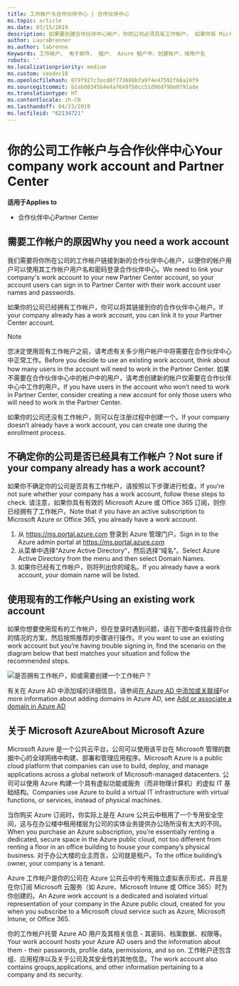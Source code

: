 ```yaml
---
title: 工作帐户与合作伙伴中心 | 合作伙伴中心
ms.topic: article
ms.date: 03/15/2019
description: 如果要创建合作伙伴中心帐户，你的公司必须具有工作帐户。 如果你有 Microsoft Azure 或 Office 365 的有效订阅，你已有工作帐户。
author: LauraBrenner
ms.author: labrenne
Keywords: 工作帐户、 电子邮件、 租户、 Azure 租户中，创建帐户，域用户名
robots: ''
ms.localizationpriority: medium
ms.custom: seodec18
ms.openlocfilehash: 079f927c3acd8f773680bfa9f4e47592f68a24f9
ms.sourcegitcommit: b1ab80345b4e4af649fb8cc51d96d798e0791ade
ms.translationtype: HT
ms.contentlocale: zh-CN
ms.lasthandoff: 04/23/2019
ms.locfileid: "62134721"
---
```

# <a name="your-company-work-account-and-partner-center"></a><span data-ttu-id="cbce0-105">你的公司工作帐户与合作伙伴中心</span><span class="sxs-lookup"><span data-stu-id="cbce0-105">Your company work account and Partner Center</span></span>  

<span data-ttu-id="cbce0-106">**适用于**</span><span class="sxs-lookup"><span data-stu-id="cbce0-106">**Applies to**</span></span>

-  <span data-ttu-id="cbce0-107">合作伙伴中心</span><span class="sxs-lookup"><span data-stu-id="cbce0-107">Partner Center</span></span>

## <a name="why-you-need-a-work-account"></a><span data-ttu-id="cbce0-108">需要工作帐户的原因</span><span class="sxs-lookup"><span data-stu-id="cbce0-108">Why you need a work account</span></span>

<span data-ttu-id="cbce0-109">我们需要将你所在公司的工作帐户链接到新的合作伙伴中心帐户，以便你的帐户用户可以使用其工作帐户用户名和密码登录合作伙伴中心。</span><span class="sxs-lookup"><span data-stu-id="cbce0-109">We need to link your company's work account to your new Partner Center account, so your account users can sign in to Partner Center with their work account user names and passwords.</span></span>

<span data-ttu-id="cbce0-110">如果你的公司已经拥有工作帐户，你可以将其链接到你的合作伙伴中心帐户。</span><span class="sxs-lookup"><span data-stu-id="cbce0-110">If your company already has a work account, you can link it to your Partner Center account.</span></span> 

> [!NOTE]  
>  <span data-ttu-id="cbce0-111">您决定使用现有工作帐户之前，请考虑有关多少用户帐户中将需要在合作伙伴中心中正常工作。</span><span class="sxs-lookup"><span data-stu-id="cbce0-111">Before you decide to use an existing work account, think about how many users in the account will need to work in the Partner Center.</span></span> <span data-ttu-id="cbce0-112">如果不需要在合作伙伴中心中的帐户中的用户，请考虑创建新的帐户仅需要在合作伙伴中心中工作的用户。</span><span class="sxs-lookup"><span data-stu-id="cbce0-112">If you have users in the account who won’t need to work in Partner Center, consider creating a new account for only those users who will need to work in the Partner Center.</span></span>

<span data-ttu-id="cbce0-113">如果你的公司还没有工作帐户，则可以在注册过程中创建一个。</span><span class="sxs-lookup"><span data-stu-id="cbce0-113">If your company doesn’t already have a work account, you can create one during the enrollment process.</span></span> 

## <a name="not-sure-if-your-company-already-has-a-work-account"></a><span data-ttu-id="cbce0-114">不确定你的公司是否已经具有工作帐户？</span><span class="sxs-lookup"><span data-stu-id="cbce0-114">Not sure if your company already has a work account?</span></span>

<span data-ttu-id="cbce0-115">如果你不确定你的公司是否具有工作帐户，请按照以下步骤进行检查。</span><span class="sxs-lookup"><span data-stu-id="cbce0-115">If you’re not sure whether your company has a work account, follow these steps to check.</span></span> <span data-ttu-id="cbce0-116">请注意，如果你具有有效的 Microsoft Azure 或 Office 365 订阅，则你已经拥有了工作帐户。</span><span class="sxs-lookup"><span data-stu-id="cbce0-116">Note that if you have an active subscription to Microsoft Azure or Office 365, you already have a work account.</span></span>
1.  <span data-ttu-id="cbce0-117">从 https://ms.portal.azure.com 登录到 Azure 管理门户。</span><span class="sxs-lookup"><span data-stu-id="cbce0-117">Sign in to the Azure admin portal at https://ms.portal.azure.com</span></span>
2.  <span data-ttu-id="cbce0-118">从菜单中选择“Azure Active Directory”，然后选择“域名”。</span><span class="sxs-lookup"><span data-stu-id="cbce0-118">Select Azure Active Directory from the menu and then select Domain Names.</span></span>
3.  <span data-ttu-id="cbce0-119">如果你已经有工作帐户，则将列出你的域名。</span><span class="sxs-lookup"><span data-stu-id="cbce0-119">If you already have a work account, your domain name will be listed.</span></span>

## <a name="using-an-existing-work-account"></a><span data-ttu-id="cbce0-120">使用现有的工作帐户</span><span class="sxs-lookup"><span data-stu-id="cbce0-120">Using an existing work account</span></span>

<span data-ttu-id="cbce0-121">如果你想要使用现有的工作帐户，但在登录时遇到问题，请在下图中查找最符合你的情况的方案，然后按照推荐的步骤进行操作。</span><span class="sxs-lookup"><span data-stu-id="cbce0-121">If you want to use an existing work account but you’re having trouble signing in, find the scenario on the diagram below that best matches your situation and follow the recommended steps.</span></span> 

![是否拥有工作帐户，抑或需要创建一个工作帐户？](images/onboardingAADFlow.png)

<span data-ttu-id="cbce0-123">有关在 Azure AD 中添加域的详细信息，请参阅[在 Azure AD 中添加或关联域](https://docs.microsoft.com/azure/active-directory/active-directory-add-domain)</span><span class="sxs-lookup"><span data-stu-id="cbce0-123">For more information about adding domains in Azure AD, see [Add or associate a domain in Azure AD](https://docs.microsoft.com/azure/active-directory/active-directory-add-domain)</span></span>

## <a name="about-microsoft-azure"></a><span data-ttu-id="cbce0-124">关于 Microsoft Azure</span><span class="sxs-lookup"><span data-stu-id="cbce0-124">About Microsoft Azure</span></span>

<span data-ttu-id="cbce0-125">Microsoft Azure 是一个公共云平台，公司可以使用该平台在 Microsoft 管理的数据中心的全球网络中构建、部署和管理应用程序。</span><span class="sxs-lookup"><span data-stu-id="cbce0-125">Microsoft Azure is a public cloud platform that companies can use to build, deploy, and manage applications across a global network of Microsoft-managed datacenters.</span></span> <span data-ttu-id="cbce0-126">公司可以使用 Azure 构建一个具有虚拟功能或服务（而非物理计算机）的虚拟 IT 基础结构。</span><span class="sxs-lookup"><span data-stu-id="cbce0-126">Companies use Azure to build a virtual IT infrastructure with virtual functions, or services, instead of physical machines.</span></span> 

<span data-ttu-id="cbce0-127">当你购买 Azure 订阅时，你实际上是在 Azure 公共云中租用了一个专用安全空间，这与在办公楼中租用楼层为公司的实体业务提供办公场所没有太大的不同。</span><span class="sxs-lookup"><span data-stu-id="cbce0-127">When you purchase an Azure subscription, you’re essentially renting a dedicated, secure space in the Azure public cloud, not too different from renting a floor in an office building to house your company’s physical business.</span></span> <span data-ttu-id="cbce0-128">对于办公大楼的业主而言，公司就是租户。</span><span class="sxs-lookup"><span data-stu-id="cbce0-128">To the office building’s owner, your company is a tenant.</span></span> 

<span data-ttu-id="cbce0-129">Azure 工作帐户是你的公司在 Azure 公共云中的专用独立虚拟表示形式，并且是在你订阅 Microsoft 云服务（如 Azure、Microsoft Intune 或 Office 365）时为你创建的。</span><span class="sxs-lookup"><span data-stu-id="cbce0-129">An Azure work account is a dedicated and isolated virtual representation of your company in the Azure public cloud, created for you when you subscribe to a Microsoft cloud service such as Azure, Microsoft Intune, or Office 365.</span></span> 

<span data-ttu-id="cbce0-130">你的工作帐户托管 Azure AD 用户及其相关信息 - 其密码、档案数据、权限等。</span><span class="sxs-lookup"><span data-stu-id="cbce0-130">Your work account hosts your Azure AD users and the information about them - their passwords, profile data, permissions, and so on.</span></span> <span data-ttu-id="cbce0-131">工作帐户还包含组、应用程序以及关于公司及其安全性的其他信息。</span><span class="sxs-lookup"><span data-stu-id="cbce0-131">The work account also contains groups,applications, and other information pertaining to a company and its security.</span></span> 
